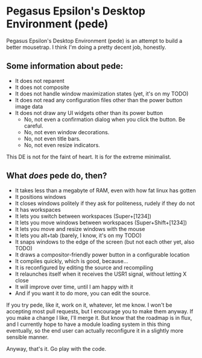 # Pegasus Epsilon's Desktop Environment (pede)

Pegasus Epsilon's Desktop Environment (pede) is an attempt to build a better
mousetrap. I think I'm doing a pretty decent job, honestly.

## Some information about pede:

- It does not reparent
- It does not composite
- It does not handle window maximization states (yet, it's on my TODO)
- It does not read any configuration files other than the power button image data
- It does not draw any UI widgets other than its power button
  - No, not even a confirmation dialog when you click the button. Be careful.
  - No, not even window decorations.
  - No, not even title bars.
  - No, not even resize indicators.

This DE is not for the faint of heart. It is for the extreme minimalist.

## What *does* pede do, then?

- It takes less than a megabyte of RAM, even with how fat linux has gotten
- It positions windows
- It closes windows politely if they ask for politeness, rudely if they do not
- It has workspaces
- It lets you switch between workspaces (Super+[1234])
- It lets you move windows between workspaces (Super+Shift+[1234])
- It lets you move and resize windows with the mouse
- It lets you alt+tab (barely, I know, it's on my TODO)
- It snaps windows to the edge of the screen (but not each other yet, also TODO)
- It draws a compositor-friendly power button in a configurable location
- It compiles quickly, which is good, because...
- It is reconfigured by editing the source and recompiling
- It relaunches itself when it receives the USR1 signal, without letting X close
- It will improve over time, until I am happy with it
- And if you want it to do more, you can edit the source.

If you try pede, like it, work on it, whatever, let me know. I won't be
accepting most pull requests, but I encourage you to make them anyway. If you
make a change I like, I'll merge it. But know that the roadmap is in flux, and
I currently hope to have a module loading system in this thing eventually, so
the end user can actually reconfigure it in a slightly more sensible manner.

Anyway, that's it. Go play with the code.
